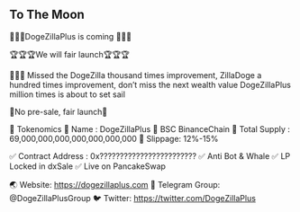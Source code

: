 ## To The Moon

🔱🔱🔱DogeZillaPlus is coming 🔱🔱🔱

🏆🏆🏆We will fair launch🏆🏆🏆

🐶🐶🐶 Missed the DogeZilla thousand times improvement, ZillaDoge a hundred times improvement, don’t miss the next wealth value DogeZillaPlus million times is about to set sail

📌No pre-sale, fair launch📌

🔴 Tokenomics
💠 Name : DogeZillaPlus
💠 BSC BinanceChain
💠 Total Supply : 69,000,000,000,000,000,000,000
💠 Slippage: 12%-15%

✅ Contract Address :  0x????????????????????????
✅ Anti Bot & Whale
✅ LP Locked in dxSale
✅ Live on PancakeSwap

🌏 Website: https://dogezillaplus.com
🏧 Telegram Group: @DogeZillaPlusGroup
🐦 Twitter: https://twitter.com/DogeZillaPlus



